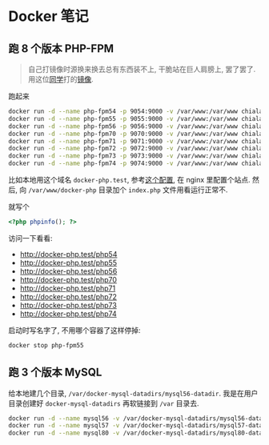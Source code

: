# Docker 笔记

## 跑 8 个版本 PHP-FPM

> 自己打镜像时源换来换去总有东西装不上, 干脆站在巨人肩膀上, 罢了罢了.
> 用这位[同学](https://github.com/chialab/docker-php)打的[镜像](https://hub.docker.com/r/chialab/php).

跑起来

```sh
docker run -d --name php-fpm54 -p 9054:9000 -v /var/www:/var/www chialab/php:5.4-fpm
docker run -d --name php-fpm55 -p 9055:9000 -v /var/www:/var/www chialab/php:5.5-fpm
docker run -d --name php-fpm56 -p 9056:9000 -v /var/www:/var/www chialab/php:5.6-fpm
docker run -d --name php-fpm70 -p 9070:9000 -v /var/www:/var/www chialab/php:7.0-fpm
docker run -d --name php-fpm71 -p 9071:9000 -v /var/www:/var/www chialab/php:7.1-fpm
docker run -d --name php-fpm72 -p 9072:9000 -v /var/www:/var/www chialab/php:7.2-fpm
docker run -d --name php-fpm73 -p 9073:9000 -v /var/www:/var/www chialab/php:7.3-fpm
docker run -d --name php-fpm74 -p 9074:9000 -v /var/www:/var/www chialab/php:7.4-fpm
```

比如本地用这个域名 `docker-php.test`, 参考[这个配置](docker-php.conf), 在 nginx 里配置个站点. 然后, 向 `/var/www/docker-php` 目录加个 `index.php` 文件用看运行正常不.

就写个

```php
<?php phpinfo(); ?>
```

访问一下看看:

- http://docker-php.test/php54
- http://docker-php.test/php55
- http://docker-php.test/php56
- http://docker-php.test/php70
- http://docker-php.test/php71
- http://docker-php.test/php72
- http://docker-php.test/php73
- http://docker-php.test/php74

启动时写名字了, 不用哪个容器了这样停掉:

```sh
docker stop php-fpm55
```

## 跑 3 个版本 MySQL


给本地建几个目录, `/var/docker-mysql-datadirs/mysql56-datadir`.
我是在用户目录创建好 `docker-mysql-datadirs` 再软链接到 `/var` 目录去.

```sh
docker run -d --name mysql56 -v /var/docker-mysql-datadirs/mysql56-datadir:/var/lib/mysql -e MYSQL_ROOT_PASSWORD=root mysql:5.6
docker run -d --name mysql57 -v /var/docker-mysql-datadirs/mysql57-datadir:/var/lib/mysql -e MYSQL_ROOT_PASSWORD=root mysql:5.7
docker run -d --name mysql80 -v /var/docker-mysql-datadirs/mysql80-datadir:/var/lib/mysql -e MYSQL_ROOT_PASSWORD=root mysql:8.0
```




